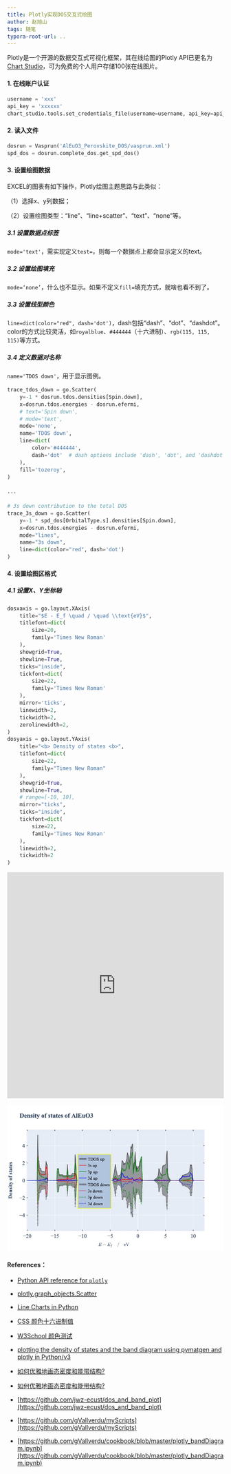 ```yaml
---
title: Plotly实现DOS交互式绘图
author: 赵旭山
tags: 随笔
typora-root-url: ..
---
```




Plotly是一个开源的数据交互式可视化框架，其在线绘图的Plotly API已更名为[Chart Studio](https://chart-studio.plotly.com)，可为免费的个人用户存储100张在线图片。

#### 1. 在线账户认证

```python
username = 'xxx'
api_key = 'xxxxxx'
chart_studio.tools.set_credentials_file(username=username, api_key=api_key)
```

#### 2. 读入文件

```python
dosrun = Vasprun('AlEuO3_Perovskite_DOS/vasprun.xml')
spd_dos = dosrun.complete_dos.get_spd_dos()
```

#### 3. 设置绘图数据

EXCEL的图表有如下操作，Plotly绘图主题思路与此类似：

（1）选择x、y列数据；

（2）设置绘图类型：“line”、“line+scatter”、“text”、“none”等。

##### 3.1 设置数据点标签

`mode='text'`，需实现定义`test=`，则每一个数据点上都会显示定义的text。

##### 3.2 设置绘图填充

`mode=‘none’`，什么也不显示。如果不定义`fill=`填充方式，就啥也看不到了。

##### 3.3 设置线型颜色

`line=dict(color="red", dash='dot')`，dash包括“dash”、“dot”、“dashdot”。color的方式比较灵活，如`royalblue`、`#444444`（十六进制）、`rgb(115, 115, 115)`等方式。

##### 3.4 定义数据对名称

`name='TDOS down'`，用于显示图例。

```python
trace_tdos_down = go.Scatter(
    y=-1 * dosrun.tdos.densities[Spin.down],
    x=dosrun.tdos.energies - dosrun.efermi,
    # text='Spin down',
    # mode='text',
    mode='none',
    name='TDOS down',
    line=dict(
        color='#444444',
        dash='dot'  # dash options include 'dash', 'dot', and 'dashdot'
    ),
    fill='tozeroy',
)

...

# 3s down contribution to the total DOS
trace_3s_down = go.Scatter(
    y=-1 * spd_dos[OrbitalType.s].densities[Spin.down],
    x=dosrun.tdos.energies - dosrun.efermi,
    mode="lines",
    name="3s down",
    line=dict(color="red", dash='dot')
)
```

#### 4. 设置绘图区格式

##### 4.1 设置X、Y坐标轴

```python
dosxaxis = go.layout.XAxis(
    title="$E - E_f \quad / \quad \\text{eV}$",
    titlefont=dict(
        size=20,
        family='Times New Roman'
    ),
    showgrid=True,
    showline=True,
    ticks="inside",
    tickfont=dict(
        size=22,
        family='Times New Roman'
    ),
    mirror='ticks',
    linewidth=2,
    tickwidth=2,
    zerolinewidth=2,
)
dosyaxis = go.layout.YAxis(
    title="<b> Density of states <b>",
    titlefont=dict(
        size=22,
        family="Times New Roman"
    ),
    showgrid=True,
    showline=True,
    # range=[-10, 10],
    mirror="ticks",
    ticks="inside",
    tickfont=dict(
        size=22,
        family='Times New Roman'
    ),
    linewidth=2,
    tickwidth=2
)
```













 <iframe id="igraph" scrolling="no" style="border:none;" seamless="seamless" src="https://plotly.com/~yuwenxianglong/228.embed" height="525" width="100%"></iframe>



![](/assets/images/plotlyDOS202005121709.jpeg)













#### References：

* [Python API reference for `plotly`](https://plotly.com/python-api-reference/)

* [plotly.graph_objects.Scatter](https://plotly.com/python-api-reference/generated/plotly.graph_objects.Scatter.html)

* [Line Charts in Python](https://plotly.com/python/line-charts/)

* [CSS 颜色十六进制值](https://www.w3school.com.cn/cssref/css_colorsfull.asp)

* [W3School 颜色测试](https://www.w3school.com.cn/tiy/color.asp?hex=0000CD)

* [plotting the density of states and the band diagram using pymatgen and plotly in Python/v3](https://plotly.com/python/v3/ipython-notebooks/density-of-states/)

* [如何优雅地画态密度和能带结构?](http://www.jwzhang.xyz/2019/08/30/dos_plot/)

* [如何优雅地画态密度和能带结构?](https://zhuanlan.zhihu.com/p/80447349)

* [https://github.com/jwz-ecust/dos_and_band_plot](https://github.com/jwz-ecust/dos_and_band_plot)

* [https://github.com/gVallverdu/myScripts](https://github.com/gVallverdu/myScripts)

* [https://github.com/gVallverdu/cookbook/blob/master/plotly_bandDiagram.ipynb](https://github.com/gVallverdu/cookbook/blob/master/plotly_bandDiagram.ipynb)

  

